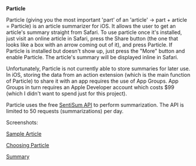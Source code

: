 <b>Particle</b>

Particle (giving you the most important 'part' of an 'article' -> part + article = Particle) is an article summarizer for iOS. It allows the user to get an article's summary straight from Safari. To use particle once it's installed, just visit an online article in Safari, press the Share button (the one that looks like a box with an arrow coming out of it), and press Particle. If Particle is installed but doesn't show up, just press the "More" button and enable Particle. The article's summary will be displayed inline in Safari.

Unfortunately, Particle is not currently able to store summaries for later use. In iOS, storing the data from an action extension (which is the main function of Particle) to share it with an app requires the use of App Groups. App Groups in turn requires an Apple Developer account which costs $99 (which I didn't want to spend just for this project). 

Particle uses the free <a href="https://sentisum.3scale.net/">SentiSum API</a> to perform summarization. The API is limited to 50 requests (summarizations) per day.

Screenshots:

[Sample Article](./Article.png)

[Choosing Particle](./PickParticle.png)

[Summary](./ParticleSummary.png)
